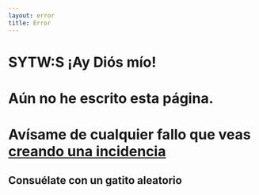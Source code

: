 ```yaml
---
layout: error
title: Error
---
```

# SYTW:S ¡Ay Diós mío!

# Aún no he escrito esta página. 

# Avísame de cualquier fallo que veas [creando una incidencia](https://github.com/ULL-MII-SYTWS-1920/ull-mii-sytws-1920.github.io/issues/new)

## Consuélate con un gatito aleatorio

<div>

<div id="cat"></div>

<script type="text/javascript">

/*

  https://docs.thecatapi.com/ 

*/
const URL = 'https://api.thecatapi.com/v1/images/search?size=full';

(async function() {
  try {
    let divcat = document.getElementById("cat");
    let response = await fetch(URL, {
       headers: {
       'x-api-key': "56a4f1cc-7f60-468d-9dba-e4b6f04b7c7d"
       }
    });
    let cat = await response.json();

    console.log(cat);
    
      let img = document.createElement("img");      
      img.src = cat[0].url;
      divcat.appendChild(img);
    
  }
  catch(e) { 
    // silence.
  }
})()

</script>

</div>